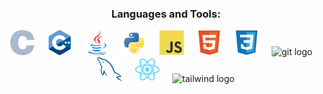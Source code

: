 <h3 align="center">Languages and Tools:</h3>

<div align="center">
  <img src="https://raw.githubusercontent.com/devicons/devicon/master/icons/c/c-original.svg" height="40" alt="c logo"/>
  <img width="12"/>
  <img src="https://raw.githubusercontent.com/devicons/devicon/master/icons/cplusplus/cplusplus-original.svg" height="40" alt="cplusplus logo"/>
  <img width="12"/>
  <img src="https://raw.githubusercontent.com/devicons/devicon/master/icons/java/java-original.svg" height="40" alt="java logo"/>
  <img width="12"/>
  <img src="https://raw.githubusercontent.com/devicons/devicon/master/icons/python/python-original.svg" height="40" alt="python logo"/>
  <img width="12"/>
  <img src="https://raw.githubusercontent.com/devicons/devicon/master/icons/javascript/javascript-original.svg" height="40" alt="javascript logo"/>
  <img width="12"/>
  <img src="https://raw.githubusercontent.com/devicons/devicon/master/icons/html5/html5-original.svg" height="40" alt="html logo"/>
  <img width="12"/>
  <img src="https://raw.githubusercontent.com/devicons/devicon/master/icons/css3/css3-original.svg" height="40" alt="css logo"/>
  <img width="12"/>
  <img src="https://www.vectorlogo.zone/logos/git-scm/git-scm-icon.svg" height="40" alt="git logo"/>
  <img width="12"/>
  <img src="https://raw.githubusercontent.com/devicons/devicon/master/icons/mysql/mysql-original.svg" height="40" alt="mysql logo"/>
  <img width="12"/>
  <img src="https://raw.githubusercontent.com/devicons/devicon/master/icons/react/react-original.svg" height="40" alt="react logo"/>
  <img width="12"/>
  <img src="https://www.vectorlogo.zone/logos/tailwindcss/tailwindcss-icon.svg" height="40" alt="tailwind logo"/>
</div>
